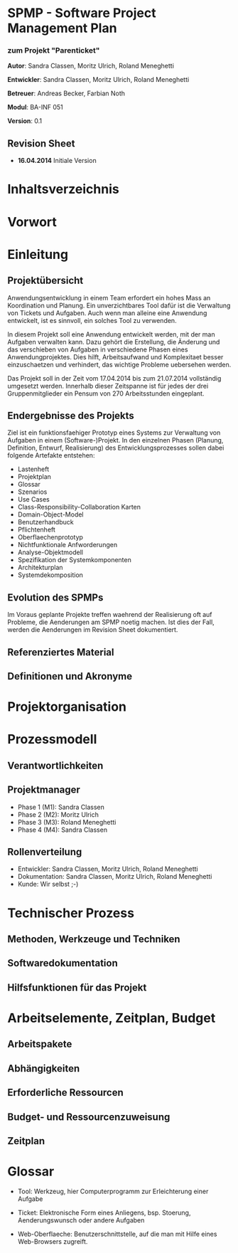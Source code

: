 # SPMP - Software Project Management Plan
### zum Projekt "Parenticket"

**Autor**: Sandra Classen, Moritz Ulrich, Roland Meneghetti

**Entwickler**: Sandra Classen, Moritz Ulrich, Roland Meneghetti

**Betreuer**: Andreas Becker, Farbian Noth

**Modul**: BA-INF 051

**Version**: 0.1

## Revision Sheet

* **16.04.2014** Initiale Version

# Inhaltsverzeichnis
# Vorwort

# Einleitung
## Projektübersicht

Anwendungsentwicklung in einem Team erfordert ein hohes Mass an
Koordination und Planung. Ein unverzichtbares Tool dafür ist die
Verwaltung von Tickets und Aufgaben. Auch wenn man alleine eine
Anwendung entwickelt, ist es sinnvoll, ein solches Tool zu verwenden.

In diesem Projekt soll eine Anwendung entwickelt werden, mit der man
Aufgaben verwalten kann. Dazu gehört die Erstellung, die Änderung und
das verschieben von Aufgaben in verschiedene Phasen eines
Anwendungprojektes. Dies hilft, Arbeitsaufwand und Komplexitaet besser
einzuschaetzen und verhindert, das wichtige Probleme uebersehen
werden.

Das Projekt soll in der Zeit vom 17.04.2014 bis zum 21.07.2014
vollständig umgesetzt werden. Innerhalb dieser Zeitspanne ist für
jedes der drei Gruppenmitglieder ein Pensum von 270 Arbeitsstunden
eingeplant.

## Endergebnisse des Projekts

Ziel ist ein funktionsfaehiger Prototyp eines Systems zur Verwaltung
von Aufgaben in einem (Software-)Projekt. In den einzelnen Phasen
(Planung, Definition, Entwurf, Realisierung) des Entwicklungsprozesses
sollen dabei folgende Artefakte entstehen:

* Lastenheft
* Projektplan
* Glossar
* Szenarios
* Use Cases
* Class-Responsibility-Collaboration Karten
* Domain-Object-Model
* Benutzerhandbuck
* Pflichtenheft
* Oberflaechenprototyp
* Nichtfunktionale Anfworderungen
* Analyse-Objektmodell
* Spezifikation der Systemkomponenten
* Architekturplan
* Systemdekomposition

## Evolution des SPMPs

Im Voraus geplante Projekte treffen waehrend der Realisierung oft auf
Probleme, die Aenderungen am SPMP noetig machen. Ist dies der Fall,
werden die Aenderungen im Revision Sheet dokumentiert. 

## Referenziertes Material
## Definitionen und Akronyme
# Projektorganisation
# Prozessmodell
## Verantwortlichkeiten

## Projektmanager

* Phase 1 (M1): Sandra Classen
* Phase 2 (M2): Moritz Ulrich
* Phase 3 (M3): Roland Meneghetti
* Phase 4 (M4): Sandra Classen

## Rollenverteilung
* Entwickler: Sandra Classen, Moritz Ulrich, Roland Meneghetti
* Dokumentation: Sandra Classen, Moritz Ulrich, Roland Meneghetti
* Kunde: Wir selbst ;-)

# Technischer Prozess
## Methoden, Werkzeuge und Techniken
## Softwaredokumentation
## Hilfsfunktionen für das Projekt
# Arbeitselemente, Zeitplan, Budget
## Arbeitspakete
## Abhängigkeiten
## Erforderliche Ressourcen
## Budget- und Ressourcenzuweisung
## Zeitplan
# Glossar

- Tool: Werkzeug, hier Computerprogramm zur Erleichterung einer
  Aufgabe

- Ticket: Elektronische Form eines Anliegens, bsp. Stoerung,
  Aenderungswunsch oder andere Aufgaben

- Web-Oberflaeche: Benutzerschnittstelle, auf die man mit Hilfe eines
  Web-Browsers zugreift.

